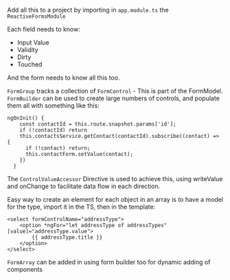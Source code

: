 Add all this to a project by importing in `app.module.ts` the `ReactiveFormsModule`


Each field needs to know:
- Input Value
- Validity
- Dirty
- Touched

And the form needs to know all this too. 

`FormGroup` tracks a collection of `FormControl` - This is part of the FormModel.  `FormBuilder` can be used to create large numbers of controls, and populate them all with something like this:

```
ngOnInit() {
    const contactId = this.route.snapshot.params['id'];
    if (!contactId) return
    this.contactsService.getContact(contactId).subscribe((contact) => {
      if (!contact) return;
      this.contactForm.setValue(contact);
    })
  }
```


The `ControlValueAccessor` Directive is used to achieve this, using writeValue and onChange to facilitate data flow in each direction.

Easy way to create an element for each object in an array is to have a model for the type, import it in the TS, then in the template:
```
<select formControlName="addressType">
    <option *ngFor="let addressType of addressTypes" [value]="addressType.value">
        {{ addressType.title }}
    </option>
</select>
```

`FormArray` can be added in using form builder too for dynamic adding of components